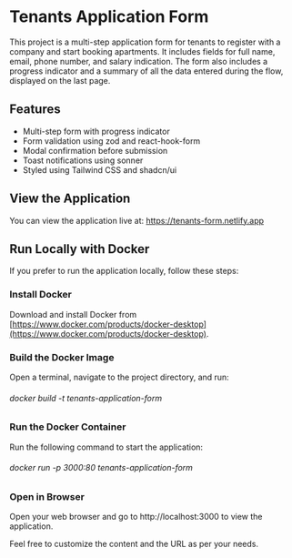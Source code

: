 # Tenants Application Form

This project is a multi-step application form for tenants to register with a company and start booking apartments. It includes fields for full name, email, phone number, and salary indication. The form also includes a progress indicator and a summary of all the data entered during the flow, displayed on the last page.

## Features

- Multi-step form with progress indicator
- Form validation using zod and react-hook-form
- Modal confirmation before submission
- Toast notifications using sonner
- Styled using Tailwind CSS and shadcn/ui

## View the Application

You can view the application live at: <a href="https://tenants-form.netlify.app" target="_blank">https://tenants-form.netlify.app</a>

## Run Locally with Docker

If you prefer to run the application locally, follow these steps:

### Install Docker

Download and install Docker from [https://www.docker.com/products/docker-desktop](https://www.docker.com/products/docker-desktop).

### Build the Docker Image

Open a terminal, navigate to the project directory, and run:

###### docker build -t tenants-application-form

### Run the Docker Container

Run the following command to start the application:

###### docker run -p 3000:80 tenants-application-form

### Open in Browser

Open your web browser and go to http://localhost:3000 to view the application.

Feel free to customize the content and the URL as per your needs.
